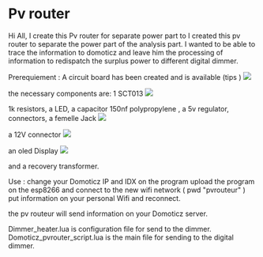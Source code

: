 # Pv router

Hi All, 
I create this Pv router for separate power part to I created this pv router to separate the power part of the analysis part. 
I wanted to be able to trace the information to domoticz and leave him the processing of information 
to redispatch the surplus power to different digital dimmer.


Prerequiement : 
A circuit board has been created and is available (tips ) 
<img src="https://nsa40.casimages.com/img/2019/09/05/190905103700235594.png">

the necessary components are: 
1 SCT013
<img src="https://ae01.alicdn.com/kf/HTB1FVJSXEjrK1RkHFNRq6ySvpXaR/YHDC-30A-50A-100A-SCT013-Non-invasive-AC-Current-Sensor-Split-Core-Current-Transformer-New-sct013000.jpg_220x220xz.jpg">

1k resistors, 
a LED, 
a capacitor 150nf polypropylene , 
a 5v regulator, 
connectors, 
a femelle Jack  <img src="https://ae01.alicdn.com/kf/HTB1f4P3aovrK1RjSszfq6xJNVXaj/2Pcs-Set-3-5MM-Audio-Jack-Socket-3-Pole-Black-Stereo-Solder-Panel-Mount-Gold-with.jpg_220x220xz.jpg">

a 12V connector <img src="https://ae01.alicdn.com/kf/HTB1tgeJXsnrK1RkHFrdq6xCoFXa1/10Pcs-3A-12v-For-DC-Power-Supply-Jack-Socket-Female-Panel-Mount-Connector-5-5mm-2.jpg_220x220xz.jpg">

an oled Display <img src="https://ae01.alicdn.com/kf/HTB1uK6AX._rK1Rjy0Fcq6zEvVXac/0-96-inch-IIC-Serial-White-OLED-Display-Module-128X64-I2C-SSD1306-12864-LCD-Screen-Board.jpg_220x220xz.jpg">

and a recovery transformer.


Use : 
change your Domoticz IP and IDX on the program
upload the program on the esp8266 and connect to the new wifi network ( pwd "pvrouteur" ) 
put information on your personal Wifi and reconnect. 

the pv routeur will send information on your Domoticz server. 


Dimmer_heater.lua is configuration file for send to the dimmer. 
Domoticz_pvrouter_script.lua is the main file for sending to the digital dimmer. 

